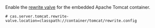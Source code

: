 Enable the [rewrite valve](https://tomcat.apache.org/tomcat-9.0-doc/rewrite.html) for the 
embedded Apache Tomcat container.

```properties
# cas.server.tomcat.rewrite-valve.location=classpath://container/tomcat/rewrite.config
```

